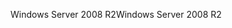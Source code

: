 <span data-ttu-id="d8d4d-101">Windows Server 2008 R2</span><span class="sxs-lookup"><span data-stu-id="d8d4d-101">Windows Server 2008 R2</span></span>